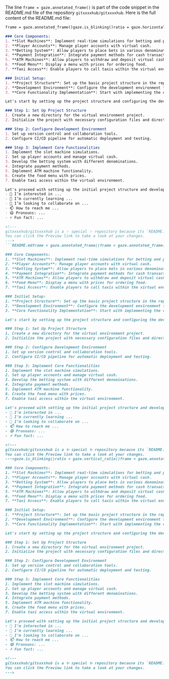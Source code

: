 The line `frame = gaze.annotated_frame()` is part of the code snippet in the README.md file of the repository `gitxxxxhub/gitxxxxhub`. Here is the full content of the README.md file:

```markdown
frame = gaze.annotated_frame()gaze.is_blinking()ratio = gaze.horizontal_ratio()ratio = gaze.vertical_ratio()gaze.is_center()To create a virtual environment as described, we'll need to break down th[...]

### Core Components:
1. **Slot Machines**: Implement real-time simulations for betting and playing.
2. **Player Accounts**: Manage player accounts with virtual cash.
3. **Betting System**: Allow players to place bets in various denominations.
4. **Payment Integration**: Integrate payment methods for cash transactions.
5. **ATM Machines**: Allow players to withdraw and deposit virtual cash.
6. **Food Menu**: Display a menu with prices for ordering food.
7. **Taxi Access**: Enable players to call taxis within the virtual environment.

### Initial Setup:
1. **Project Structure**: Set up the basic project structure in the repository.
2. **Development Environment**: Configure the development environment for collaborative work.
3. **Core Functionality Implementation**: Start with implementing the core functionalities.

Let's start by setting up the project structure and configuring the development environment.

### Step 1: Set Up Project Structure
1. Create a new directory for the virtual environment project.
2. Initialize the project with necessary configuration files and directories.

### Step 2: Configure Development Environment
1. Set up version control and collaboration tools.
2. Configure CI/CD pipeline for automatic deployment and testing.

### Step 3: Implement Core Functionalities
1. Implement the slot machine simulations.
2. Set up player accounts and manage virtual cash.
3. Develop the betting system with different denominations.
4. Integrate payment methods.
5. Implement ATM machine functionality.
6. Create the food menu with prices.
7. Enable taxi access within the virtual environment.

Let's proceed with setting up the initial project structure and development environment. Please confirm if you have any specific preferences or requirements for the technologies and tools to be us[...]
- 👀 I’m interested in ...
- 🌱 I’m currently learning ...
- 💞️ I’m looking to collaborate on ...
- 📫 How to reach me ...
- 😄 Pronouns: ...
- ⚡ Fun fact: ...

<!---
gitxxxxhub/gitxxxxhub is a ✨ special ✨ repository because its `README.md` (this file) appears on your GitHub profile.
You can click the Preview link to take a look at your changes.
--->
```README.mdframe = gaze.annotated_frame()frame = gaze.annotated_frame()gaze.is_blinking()ratio = gaze.horizontal_ratio()ratio = gaze.vertical_ratio()gaze.is_center()To create a virtual environment as described, we'll need to break down th[...]

### Core Components:
1. **Slot Machines**: Implement real-time simulations for betting and playing.
2. **Player Accounts**: Manage player accounts with virtual cash.
3. **Betting System**: Allow players to place bets in various denominations.
4. **Payment Integration**: Integrate payment methods for cash transactions.
5. **ATM Machines**: Allow players to withdraw and deposit virtual cash.
6. **Food Menu**: Display a menu with prices for ordering food.
7. **Taxi Access**: Enable players to call taxis within the virtual environment.

### Initial Setup:
1. **Project Structure**: Set up the basic project structure in the repository.
2. **Development Environment**: Configure the development environment for collaborative work.
3. **Core Functionality Implementation**: Start with implementing the core functionalities.

Let's start by setting up the project structure and configuring the development environment.

### Step 1: Set Up Project Structure
1. Create a new directory for the virtual environment project.
2. Initialize the project with necessary configuration files and directories.

### Step 2: Configure Development Environment
1. Set up version control and collaboration tools.
2. Configure CI/CD pipeline for automatic deployment and testing.

### Step 3: Implement Core Functionalities
1. Implement the slot machine simulations.
2. Set up player accounts and manage virtual cash.
3. Develop the betting system with different denominations.
4. Integrate payment methods.
5. Implement ATM machine functionality.
6. Create the food menu with prices.
7. Enable taxi access within the virtual environment.

Let's proceed with setting up the initial project structure and development environment. Please confirm if you have any specific preferences or requirements for the technologies and tools to be us[...]
- 👀 I’m interested in ...
- 🌱 I’m currently learning ...
- 💞️ I’m looking to collaborate on ...
- 📫 How to reach me ...
- 😄 Pronouns: ...
- ⚡ Fun fact: ...

<!---
gitxxxxhub/gitxxxxhub is a ✨ special ✨ repository because its `README.md` (this file) appears on your GitHub profile.
You can click the Preview link to take a look at your changes.
--->gaze.is_blinking()ratio = gaze.vertical_ratio()frame = gaze.annotated_frame()gaze.is_blinking()ratio = gaze.horizontal_ratio()ratio = gaze.vertical_ratio()gaze.is_center()To create a virtual environment as described, we'll need to break down the tasks and functionalities. Let's start by defining the core components and then move on to setting up the initial project structure.

### Core Components:
1. **Slot Machines**: Implement real-time simulations for betting and playing.
2. **Player Accounts**: Manage player accounts with virtual cash.
3. **Betting System**: Allow players to place bets in various denominations.
4. **Payment Integration**: Integrate payment methods for cash transactions.
5. **ATM Machines**: Allow players to withdraw and deposit virtual cash.
6. **Food Menu**: Display a menu with prices for ordering food.
7. **Taxi Access**: Enable players to call taxis within the virtual environment.

### Initial Setup:
1. **Project Structure**: Set up the basic project structure in the repository.
2. **Development Environment**: Configure the development environment for collaborative work.
3. **Core Functionality Implementation**: Start with implementing the core functionalities.

Let's start by setting up the project structure and configuring the development environment.

### Step 1: Set Up Project Structure
1. Create a new directory for the virtual environment project.
2. Initialize the project with necessary configuration files and directories.

### Step 2: Configure Development Environment
1. Set up version control and collaboration tools.
2. Configure CI/CD pipeline for automatic deployment and testing.

### Step 3: Implement Core Functionalities
1. Implement the slot machine simulations.
2. Set up player accounts and manage virtual cash.
3. Develop the betting system with different denominations.
4. Integrate payment methods.
5. Implement ATM machine functionality.
6. Create the food menu with prices.
7. Enable taxi access within the virtual environment.

Let's proceed with setting up the initial project structure and development environment. Please confirm if you have any specific preferences or requirements for the technologies and tools to be used.- 👋 Hi, I’m @gitxxxxhub
- 👀 I’m interested in ...
- 🌱 I’m currently learning ...
- 💞️ I’m looking to collaborate on ...
- 📫 How to reach me ...
- 😄 Pronouns: ...
- ⚡ Fun fact: ...

<!---
gitxxxxhub/gitxxxxhub is a ✨ special ✨ repository because its `README.md` (this file) appears on your GitHub profile.
You can click the Preview link to take a look at your changes.
--->
